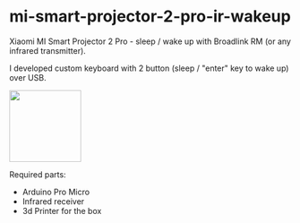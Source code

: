 # mi-smart-projector-2-pro-ir-wakeup

Xiaomi MI Smart Projector 2 Pro - sleep / wake up with Broadlink RM 
(or any infrared transmitter). 

I developed custom keyboard with 2 button (sleep / "enter" key to wake up) over USB. 

<img src="/stl/ir-remote-box" width="128"/>


Required parts:
- Arduino Pro Micro
- Infrared receiver
- 3d Printer for the box

